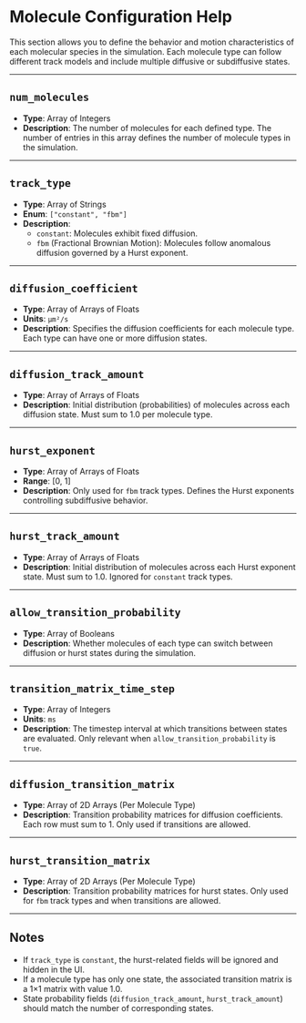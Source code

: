 # Molecule Configuration Help

This section allows you to define the behavior and motion characteristics of each molecular species in the simulation. Each molecule type can follow different track models and include multiple diffusive or subdiffusive states.

---

## `num_molecules`
- **Type**: Array of Integers
- **Description**: The number of molecules for each defined type. The number of entries in this array defines the number of molecule types in the simulation.

---

## `track_type`
- **Type**: Array of Strings
- **Enum**: `["constant", "fbm"]`
- **Description**:
  - `constant`: Molecules exhibit fixed diffusion.
  - `fbm` (Fractional Brownian Motion): Molecules follow anomalous diffusion governed by a Hurst exponent.

---

## `diffusion_coefficient`
- **Type**: Array of Arrays of Floats
- **Units**: `μm²/s`
- **Description**: Specifies the diffusion coefficients for each molecule type. Each type can have one or more diffusion states.

---

## `diffusion_track_amount`
- **Type**: Array of Arrays of Floats
- **Description**: Initial distribution (probabilities) of molecules across each diffusion state. Must sum to 1.0 per molecule type.

---

## `hurst_exponent`
- **Type**: Array of Arrays of Floats
- **Range**: [0, 1]
- **Description**: Only used for `fbm` track types. Defines the Hurst exponents controlling subdiffusive behavior.

---

## `hurst_track_amount`
- **Type**: Array of Arrays of Floats
- **Description**: Initial distribution of molecules across each Hurst exponent state. Must sum to 1.0. Ignored for `constant` track types.

---

## `allow_transition_probability`
- **Type**: Array of Booleans
- **Description**: Whether molecules of each type can switch between diffusion or hurst states during the simulation.

---

## `transition_matrix_time_step`
- **Type**: Array of Integers
- **Units**: `ms`
- **Description**: The timestep interval at which transitions between states are evaluated. Only relevant when `allow_transition_probability` is `true`.

---

## `diffusion_transition_matrix`
- **Type**: Array of 2D Arrays (Per Molecule Type)
- **Description**: Transition probability matrices for diffusion coefficients. Each row must sum to 1. Only used if transitions are allowed.

---

## `hurst_transition_matrix`
- **Type**: Array of 2D Arrays (Per Molecule Type)
- **Description**: Transition probability matrices for hurst states. Only used for `fbm` track types and when transitions are allowed.

---

## Notes

- If `track_type` is `constant`, the hurst-related fields will be ignored and hidden in the UI.
- If a molecule type has only one state, the associated transition matrix is a 1×1 matrix with value 1.0.
- State probability fields (`diffusion_track_amount`, `hurst_track_amount`) should match the number of corresponding states.

